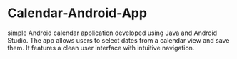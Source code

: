 # Calendar-Android-App
simple Android calendar application developed using Java and Android Studio. The app allows users to select dates from a calendar view and save them. It features a clean user interface with intuitive navigation.

